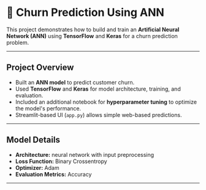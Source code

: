 
# 🔮 Churn Prediction Using ANN

This project demonstrates how to build and train an **Artificial Neural Network (ANN)** using **TensorFlow** and **Keras** for a churn prediction problem.

---

##  Project Overview

* Built an **ANN model** to predict customer churn.
* Used **TensorFlow** and **Keras** for model architecture, training, and evaluation.
* Included an additional notebook for **hyperparameter tuning** to optimize the model's performance.
* Streamlit-based UI (`app.py`) allows simple web-based predictions.

---

##  Model Details

* **Architecture:** neural network with input preprocessing
* **Loss Function:** Binary Crossentropy
* **Optimizer:** Adam
* **Evaluation Metrics:** Accuracy

---
